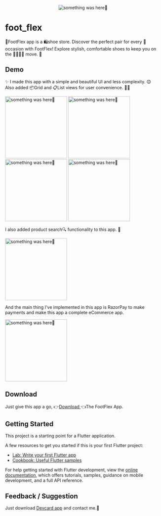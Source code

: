 
<p align="center">
    <img src="https://github.com/Priyank-Bhagat/foot_flex/assets/115228605/d84c17fd-3900-4273-95cf-34242901cf01" alt="something was here🤔">
</p>

# foot_flex

👟FootFlex app is a 🛍️shoe store. Discover the perfect pair for every 🎉occasion with FootFlex! Explore stylish, comfortable shoes to keep you on the 🚶‍♂️🏃‍♀️ move. 🚀


## Demo

✨ I made this app with a simple and beautiful UI and less complexity. 😊 Also added 📦Grid  and  📋List views for user convenience. 🙌🤗

<p> 
  <img width="200" src="https://github.com/Priyank-Bhagat/foot_flex/assets/115228605/5606fc47-c0b9-4368-bf05-f7f90aea36d2" alt="something was here🤔">
    <img width="200" src="https://github.com/Priyank-Bhagat/foot_flex/assets/115228605/bd4e2c1c-c3fb-4f39-9376-9ffea27ac4ec" alt="something was here🤔">
  <img width="200" src="https://github.com/Priyank-Bhagat/foot_flex/assets/115228605/7f965d8b-9578-4b9c-bf70-6ca36bd5057c" alt="something was here🤔">
   <img width="200" src="https://github.com/Priyank-Bhagat/foot_flex/assets/115228605/1a784caa-5f10-4be7-b1fd-6f8e6384c96d" alt="something was here🤔">
</p>
   
  I also added product search🔍 functionality to this app. 👀
<p>
  <img width="200" src="https://github.com/Priyank-Bhagat/foot_flex/assets/115228605/c319d6f6-eea0-4769-853e-2a9da375521b" alt="something was here🤔">
</p>

And the main thing I've implemented in this app is RazorPay to make payments and make this app a complete eCommerce app.
 
<p>
  <img width="200" src="https://github.com/Priyank-Bhagat/foot_flex/assets/115228605/576730fc-c374-4ea4-87d9-fa5076df247d" alt="something was here🤔">
</p>


## Download

Just give this app a go, 
👉[Download ](https://drive.google.com/file/d/14nNtbMTHTMlnUhXDWu2NDbOTPRnaHALM/view?usp=sharing)👈The FootFlex App.



## Getting Started

This project is a starting point for a Flutter application.

A few resources to get you started if this is your first Flutter project:

- [Lab: Write your first Flutter app](https://docs.flutter.dev/get-started/codelab)
- [Cookbook: Useful Flutter samples](https://docs.flutter.dev/cookbook)

For help getting started with Flutter development, view the
[online documentation](https://docs.flutter.dev/), which offers tutorials,
samples, guidance on mobile development, and a full API reference.


## Feedback / Suggestion
Just download [Devcard app](https://github.com/Priyank-Bhagat/dev_card) and contact me.🤗
